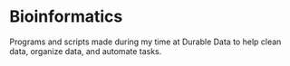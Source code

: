 # Bioinformatics
Programs and scripts made during my time at Durable Data to help clean data, organize data, and automate tasks. 
